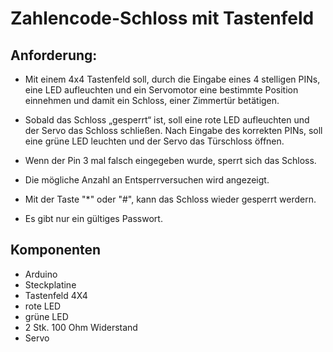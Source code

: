 # Zahlencode-Schloss mit Tastenfeld

## Anforderung:

* Mit einem 4x4 Tastenfeld soll, durch die Eingabe eines 4 stelligen PINs, 
  eine LED aufleuchten und ein Servomotor eine bestimmte Position einnehmen und damit ein Schloss, einer Zimmertür betätigen.

* Sobald das Schloss „gesperrt“ ist, soll eine rote LED aufleuchten und der Servo das Schloss schließen. 
  Nach Eingabe des korrekten PINs, soll eine grüne LED leuchten und der Servo das Türschloss öffnen.
* Wenn der Pin 3 mal falsch eingegeben wurde, sperrt sich das Schloss. 
* Die mögliche Anzahl an Entsperrversuchen wird angezeigt. 

* Mit der Taste "*" oder "#", kann das Schloss wieder gesperrt werdern.

* Es gibt nur ein gültiges Passwort. 


## Komponenten 

* Arduino
* Steckplatine
* Tastenfeld 4X4
* rote LED
* grüne LED
* 2 Stk. 100 Ohm Widerstand
* Servo
